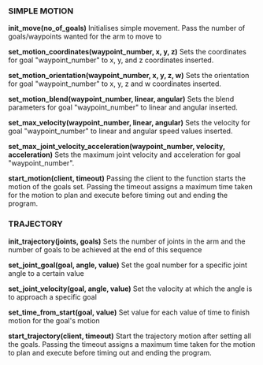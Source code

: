 ### SIMPLE MOTION ###

**init_move(no_of_goals)**
Initialises simple movement. Pass the number of goals/waypoints wanted for the arm to move to

**set_motion_coordinates(waypoint_number, x, y, z)**
Sets the coordinates for goal "waypoint_number" to x, y, and z coordinates inserted.

**set_motion_orientation(waypoint_number, x, y, z, w)**
Sets the orientation for goal "waypoint_number" to x, y, z and w coordinates inserted.

**set_motion_blend(waypoint_number, linear, angular)**
Sets the blend parameters for goal "waypoint_number" to linear and angular inserted.


**set_max_velocity(waypoint_number, linear, angular)**
Sets the velocity for goal "waypoint_number" to linear and angular speed values inserted.

**set_max_joint_velocity_acceleration(waypoint_number, velocity, acceleration)**
Sets the maximum joint velocity and acceleration for goal "waypoint_number".


**start_motion(client, timeout)**
Passing the client to the function starts the motion of the goals set. Passing the timeout assigns a maximum time taken for the motion to plan and execute before timing out and ending the program.


### TRAJECTORY ###

**init_trajectory(joints, goals)**
Sets the number of joints in the arm and the number of goals to be achieved at the end of this sequence

**set_joint_goal(goal, angle, value)**
Set the goal number for a specific joint angle to a certain value

**set_joint_velocity(goal, angle, value)**
Set the valocity at which the angle is to approach a specific goal

**set_time_from_start(goal, value)**
Set value for each value of time to finish motion for the goal's motion

**start_trajectory(client, timeout)**
Start the trajectory motion after setting all the goals. Passing the timeout assigns a maximum time taken for the motion to plan and execute before timing out and ending the program.
